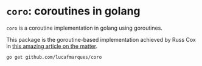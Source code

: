 # `coro`: coroutines in golang

`coro` is a coroutine implementation in golang using goroutines.

This package is the goroutine-based implementation achieved by Russ Cox in [this amazing article on the matter](https://research.swtch.com/coro).

```
go get github.com/lucafmarques/coro 
```
